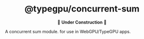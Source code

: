 <div align="center">

# @typegpu/concurrent-sum

🚧 **Under Construction** 🚧

</div>

A concurrent sum module. for use in WebGPU/TypeGPU apps.

